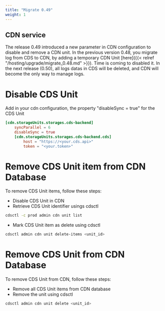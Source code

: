 ```yaml
---
title: "Migrate 0.49"
weight: 1
---
```


## CDN service

The release 0.49 introduced a new parameter in CDN configuration to disable and remove a CDN unit.
In the previous version 0.48, you migrate log from CDS to CDN, by adding a temporary CDN Unit [here]({{< relref "/hosting/upgrade/migrate_0.48.md" >}}). Time is coming to disabled it.
In the next release (0.50), all logs datas in CDS will be deleted, and CDN will become the only way to manage logs.


# Disable CDS Unit

Add in your cdn configuration, the property "disableSync = true" for the CDS Unit

```toml
[cdn.storageUnits.storages.cds-backend]
    syncParallel = 6
    disableSync = true
    [cdn.storageUnits.storages.cds-backend.cds]
        host = "https://<your.cds.api>"
        token = "<your.token>"
```

# Remove CDS Unit item from CDN Database

To remove CDS Unit items, follow these steps:

* Disable CDS Unit in CDN
* Retrieve CDS Unit identifier usings cdsctl 

```sh
cdsctl -c prod admin cdn unit list
```
   * Mark CDS Unit item as delete using cdsctl
```sh
cdsctl admin cdn unit delete-items <unit_id>
```

# Remove CDS Unit from CDN Database

To remove CDS Unit from CDN, follow these steps:

* Remove all CDS Unit items from CDN database
* Remove the unit using cdsctl

```sh
cdsctl admin cdn unit delete <unit_id>
```
